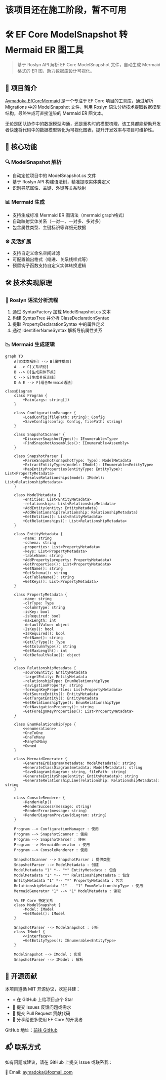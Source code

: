 # 该项目还在施工阶段，暂不可用


# 🛠️ EF Core ModelSnapshot 转 Mermaid ER 图工具

> 基于 Roslyn API 解析 EF Core ModelSnapshot 文件，自动生成 Mermaid 格式的 ER 图，助力数据库设计可视化。

## 🌟 项目简介

[Aymadoka.EfCoreMermaid](https://github.com/Aymadoka/Aymadoka.EfCoreMermaid) 是一个专注于 EF Core 项目的工具库，通过解析 Migrations 中的 ModelSnapshot 文件，利用 Roslyn 语法分析技术提取数据模型结构，最终生成可直接渲染的 Mermaid ER 图文本。

无论是团队协作中的数据模型沟通，还是重构时的模型梳理，该工具都能帮助开发者快速将代码中的数据模型转化为可视化图表，提升开发效率与项目可维护性。

## 🚀 核心功能

### 🔍 ModelSnapshot 解析
* 自动定位项目中的 ModelSnapshot.cs 文件
* 基于 Roslyn API 构建语法树，精准提取实体类定义
* 识别导航属性、主键、外键等关系映射

### 📊 Mermaid 生成
* 支持生成标准 Mermaid ER 图语法（mermaid graph格式）
* 自动映射实体关系（一对一、一对多、多对多）
* 包含属性类型、主键标识等详细元数据

### ⚙️ 灵活扩展
* 支持自定义命名空间过滤
* 可配置输出格式（缩进、关系线样式等）
* 预留钩子函数支持自定义实体转换逻辑

## 🛠️ 技术实现原理
### 🔗 Roslyn 语法分析流程
1. 通过 SyntaxFactory 加载 ModelSnapshot.cs 文本
2. 构建 SyntaxTree 并分析 ClassDeclarationSyntax
3. 提取 PropertyDeclarationSyntax 中的属性定义
4. 通过 IdentifierNameSyntax 解析导航属性关系

### 📉 Mermaid 生成逻辑
```mermaid
graph TD
    A[实体类解析] --> B[属性提取]
    A --> C[关系识别]
    B --> D[生成实体节点]
    C --> E[生成关系连线]
    D & E --> F[组合Mermaid语法]
```



```mermaid
classDiagram
    class Program {
        +Main(args: string[])
    }
    
    class ConfigurationManager {
        +LoadConfig(filePath: string): Config
        +SaveConfig(config: Config, filePath: string)
    }
    
    class SnapshotScanner {
        +DiscoverSnapshotTypes(): IEnumerable<Type>
        +FindSnapshotAssemblies(): IEnumerable<Assembly>
    }
    
    class SnapshotParser {
        +ParseSnapshot(snapshotType: Type): ModelMetadata
        +ExtractEntityTypes(model: IModel): IEnumerable<EntityType>
        +MapEntityProperties(entityType: EntityType): List<PropertyMetadata>
        +ResolveRelationships(model: IModel): List<RelationshipMetadata>
    }
    
    class ModelMetadata {
        -entities: List<EntityMetadata>
        -relationships: List<RelationshipMetadata>
        +AddEntity(entity: EntityMetadata)
        +AddRelationship(relationship: RelationshipMetadata)
        +GetEntities(): List<EntityMetadata>
        +GetRelationships(): List<RelationshipMetadata>
    }
    
    class EntityMetadata {
        -name: string
        -schema: string
        -properties: List<PropertyMetadata>
        -keys: List<PropertyMetadata>
        -tableName: string
        +AddProperty(property: PropertyMetadata)
        +GetProperties(): List<PropertyMetadata>
        +GetName(): string
        +GetSchema(): string
        +GetTableName(): string
        +GetKeys(): List<PropertyMetadata>
    }
    
    class PropertyMetadata {
        -name: string
        -clrType: Type
        -columnType: string
        -isKey: bool
        -isRequired: bool
        -maxLength: int
        -defaultValue: object
        +IsKey(): bool
        +IsRequired(): bool
        +GetName(): string
        +GetClrType(): Type
        +GetColumnType(): string
        +GetMaxLength(): int
        +GetDefaultValue(): object
    }
    
    class RelationshipMetadata {
        -sourceEntity: EntityMetadata
        -targetEntity: EntityMetadata
        -relationshipType: EnumRelationshipType
        -navigationProperty: string
        -foreignKeyProperties: List<PropertyMetadata>
        +GetSourceEntity(): EntityMetadata
        +GetTargetEntity(): EntityMetadata
        +GetRelationshipType(): EnumRelationshipType
        +GetNavigationProperty(): string
        +GetForeignKeyProperties(): List<PropertyMetadata>
    }
    
    class EnumRelationshipType {
        <<enumeration>>
        +OneToOne
        +OneToMany
        +ManyToMany
        +Owned
    }
    
    class MermaidGenerator {
        +GenerateErDiagram(metadata: ModelMetadata): string
        +GenerateClassDiagram(metadata: ModelMetadata): string
        +SaveDiagram(diagram: string, filePath: string)
        +GenerateEntityShape(entity: EntityMetadata): string
        +GenerateRelationshipLine(relationship: RelationshipMetadata): string
    }
    
    class ConsoleRenderer {
        +RenderHelp()
        +RenderSuccess(message: string)
        +RenderError(message: string)
        +RenderDiagramPreview(diagram: string)
    }
    
    Program --> ConfigurationManager : 使用
    Program --> SnapshotScanner : 使用
    Program --> SnapshotParser : 使用
    Program --> MermaidGenerator : 使用
    Program --> ConsoleRenderer : 使用
    
    SnapshotScanner --> SnapshotParser : 提供类型
    SnapshotParser --> ModelMetadata : 创建
    ModelMetadata "1" *-- "*" EntityMetadata : 包含
    ModelMetadata "1" *-- "*" RelationshipMetadata : 包含
    EntityMetadata "1" *-- "*" PropertyMetadata : 包含
    RelationshipMetadata "1" -- "1" EnumRelationshipType : 使用
    MermaidGenerator "1" --> "1" ModelMetadata : 读取
    
    %% EF Core 特定关系
    class ModelSnapshot {
        -Model: IModel
        +GetModel(): IModel
    }
    
    SnapshotParser --> ModelSnapshot : 分析
    class IModel {
        <<interface>>
        +GetEntityTypes(): IEnumerable<EntityType>
    }
    
    ModelSnapshot --> IModel : 实现
    SnapshotParser --> IModel : 解析
```
<!-- 



## 📦 安装与使用

### 🚀 安装方式
使用 NuGet 包管理器安装：
```bash
Install-Package Aymadoka.EfCoreMermaid
```

### 📝 使用示例
```csharp
using EF.Mermaid.Generator;
using Microsoft.CodeAnalysis;

// 示例：从ModelSnapshot文件生成Mermaid ER图
string snapshotPath = "YourProject/Migrations/ModelSnapshot.cs";
string projectDir = "YourProject/";

// 1. 创建生成器实例
var generator = new MermaidGenerator();

// 2. 配置项目编译环境（可选，用于解析依赖类型）
var compilationOptions = new CompilationOptions(OutputKind.DynamicallyLinkedLibrary);
generator.ConfigureProjectEnvironment(projectDir, compilationOptions);

// 3. 生成Mermaid代码
string mermaidCode = generator.GenerateFromSnapshot(snapshotPath);

// 4. 输出结果（可直接用于Markdown或Mermaid渲染工具）
Console.WriteLine(mermaidCode);
```

-->

## 🧩 开源贡献
本项目遵循 MIT 开源协议，欢迎共建：
* ⭐️ 在 GitHub 上给项目点个 Star
* 📝 提交 Issues 反馈问题或需求
* 🚀 提交 Pull Request 贡献代码
* 📢 分享给更多使用 EF Core 的开发者

GitHub 地址：[前往 GitHub](https://github.com/Aymadoka/Aymadoka.EfCoreMermaid)

## 📬 联系方式

如有问题或建议，请在 GitHub 上提交 Issue 或联系我：

📧 Email: aymadoka@foxmail.com



